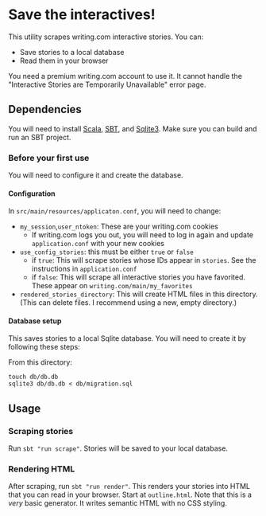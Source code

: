 # Save the interactives!

This utility scrapes writing.com interactive stories. You can:
- Save stories to a local database
- Read them in your browser

You need a premium writing.com account to use it. It cannot handle the "Interactive Stories are Temporarily Unavailable" error page. 

## Dependencies

You will need to install [Scala](https://scala-lang.org/), [SBT](https://www.scala-sbt.org/), and [Sqlite3](https://sqlite.org/index.html). Make sure you can build and run an SBT project.

### Before your first use

You will need to configure it and create the database.

#### Configuration

In `src/main/resources/applicaton.conf`, you will need to change:

- `my_session`,`user_ntoken`: These are your writing.com cookies
  - If writing.com logs you out, you will need to log in again and update `application.conf` with your new cookies
- `use_config_stories`: this must be either `true` or `false`
  - if `true`: This will scrape stories whose IDs appear in `stories`. See the instructions in `application.conf`
  - if `false`: This will scrape all interactive stories you have favorited. These appear on `writing.com/main/my_favorites`
- `rendered_stories_directory`: This will create HTML files in this directory. (This can delete files. I recommend using a new, empty directory.)

#### Database setup

This saves stories to a local Sqlite database. You will need to create it by following these steps:

From this directory:

```
touch db/db.db
sqlite3 db/db.db < db/migration.sql
```

## Usage

### Scraping stories

Run `sbt "run scrape"`. Stories will be saved to your local database.

### Rendering HTML

After scraping, run `sbt "run render"`. This renders your stories into HTML that you can read in your browser. Start at `outline.html`. 
Note that this is a _very_ basic generator. It writes semantic HTML with no CSS styling.


